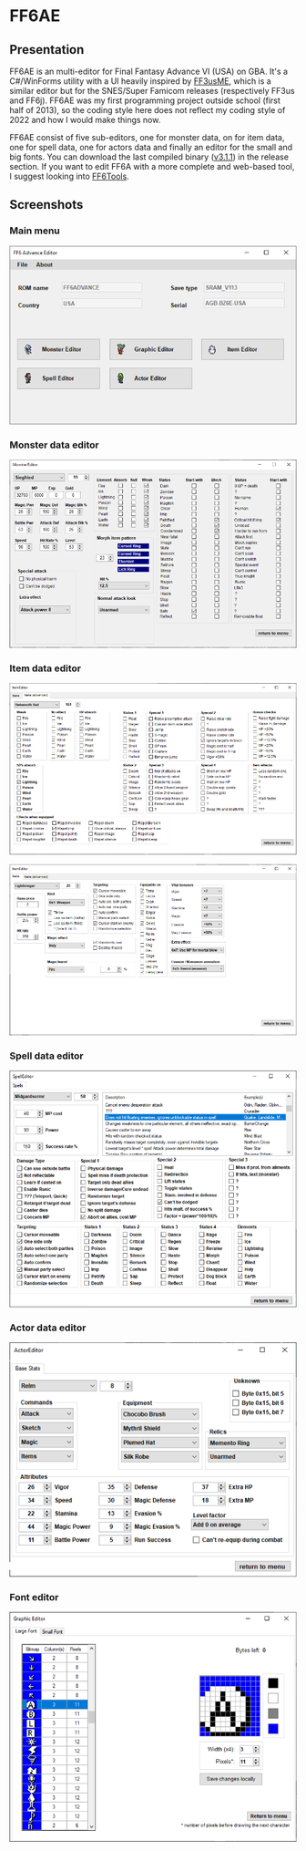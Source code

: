 # FF6AE

## Presentation

FF6AE is an multi-editor for Final Fantasy Advance VI (USA) on GBA. It's a C#/WinForms utility with a UI heavily inspired by [FF3usME](https://www.romhacking.net/utilities/86/), which is a similar editor but for the SNES/Super Famicom releases (respectively FF3us and FF6j). FF6AE was my first programming project outside school (first half of 2013), so the coding style here does not reflect my coding style of 2022 and how I would make things now.

FF6AE consist of five sub-editors, one for monster data, on for item data, one for spell data, one for actors data and finally an editor for the small and big fonts. You can download the last compiled binary ([v3.1.1](https://github.com/fred65816/FF6AE/releases/tag/3.1.1)) in the release section. If you want to edit FF6A with a more complete and web-based tool, I suggest looking into [FF6Tools](https://everything8215.github.io/ff6tools/ff6tools.html).

## Screenshots

### Main menu

![main](images/main.png)

### Monster data editor

![monster](images/monster.png)

### Item data editor

![item1](images/item1.png)

![item2](images/item2.png)

### Spell data editor

![spell](images/spell.png)

### Actor data editor

![actor](images/actor.png)

### Font editor

![font](images/font.png)
